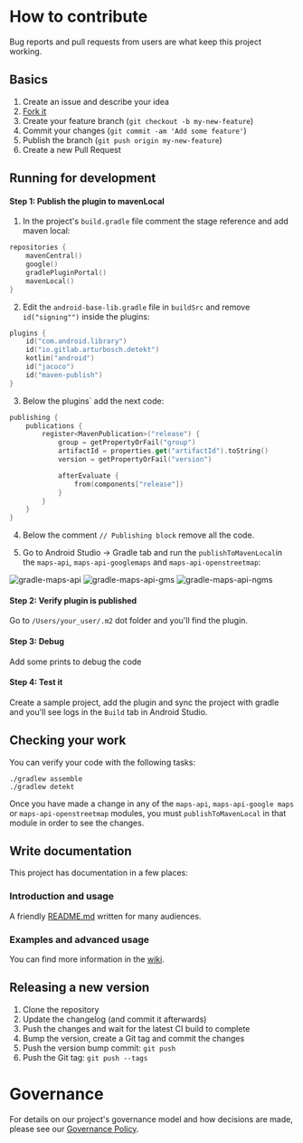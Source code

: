 # How to contribute

Bug reports and pull requests from users are what keep this project working.

## Basics

1. Create an issue and describe your idea
2. [Fork it](https://github.com/openmobilehub/omh-maps/fork)
3. Create your feature branch (`git checkout -b my-new-feature`)
4. Commit your changes (`git commit -am 'Add some feature'`)
5. Publish the branch (`git push origin my-new-feature`)
6. Create a new Pull Request

## Running for development

#### Step 1: Publish the plugin to mavenLocal
1. In the project's `build.gradle` file comment the stage reference and add maven local:

```kotlin
repositories {
    mavenCentral()
    google()
    gradlePluginPortal()
    mavenLocal()
}
```

2. Edit the `android-base-lib.gradle` file in `buildSrc` and remove `id("signing"")` inside the plugins:

```kotlin
plugins {
    id("com.android.library")
    id("io.gitlab.arturbosch.detekt")
    kotlin("android")
    id("jacoco")
    id("maven-publish")
}
```

3. Below the plugins` add the next code:

```kotlin
publishing {
    publications {
        register<MavenPublication>("release") {
            group = getPropertyOrFail("group")
            artifactId = properties.get("artifactId").toString()
            version = getPropertyOrFail("version")

            afterEvaluate {
                from(components["release"])
            }
        }
    }
}
```

4. Below the comment `// Publishing block` remove all the code.

5. Go to Android Studio -> Gradle tab and run the `publishToMavenLocal`in the `maps-api`, `maps-api-googlemaps` and `maps-api-openstreetmap`:

![gradle-maps-api](https://github.com/openmobilehub/omh-maps/assets/124717244/7a8aeb52-fcf2-4c8c-a0e8-e249e69b3fea)
![gradle-maps-api-gms](https://github.com/openmobilehub/omh-maps/assets/124717244/e5a370d9-1429-4234-a884-b39a23c6dadb)
![gradle-maps-api-ngms](https://github.com/openmobilehub/omh-maps/assets/124717244/2cc52110-8faa-47e3-9298-a6cec846a348)


#### Step 2: Verify plugin is published

Go to `/Users/your_user/.m2` dot folder and you'll find the plugin.

#### Step 3: Debug

Add some prints to debug the code

#### Step 4: Test it

Create a sample project, add the plugin and sync the project with gradle and you'll see logs in the `Build` tab in Android Studio.

## Checking your work

You can verify your code with the following tasks:

```
./gradlew assemble
./gradlew detekt
```

Once you have made a change in any of the `maps-api`, `maps-api-google maps` or `maps-api-openstreetmap` modules, 
you must `publishToMavenLocal` in that module in order to see the changes.

## Write documentation

This project has documentation in a few places:

### Introduction and usage

A friendly [README.md](https://github.com/openmobilehub/omh-maps/blob/refactor/documentation/README.md) written for many audiences.

### Examples and advanced usage

You can find more information in the [wiki](https://github.com/openmobilehub/omh-maps/wiki).

## Releasing a new version

1. Clone the repository
2. Update the changelog (and commit it afterwards)
3. Push the changes and wait for the latest CI build to complete
4. Bump the version, create a Git tag and commit the changes
5. Push the version bump commit: `git push`
6. Push the Git tag: `git push --tags`

# Governance

For details on our project's governance model and how decisions are made, please see our [Governance Policy](https://github.com/openmobilehub/admin/blob/main/GOVERNANCE.md).
